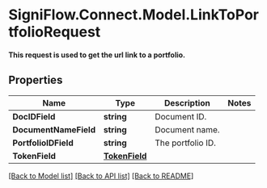 # SigniFlow.Connect.Model.LinkToPortfolioRequest
#### This request is used to get the url link to a portfolio.

## Properties

Name | Type | Description | Notes
------------ | ------------- | ------------- | -------------
**DocIDField** | **string** | Document ID. | 
**DocumentNameField** | **string** | Document name. | 
**PortfolioIDField** | **string** | The portfolio ID. | 
**TokenField** | [**TokenField**](TokenField.md) |  | 

[[Back to Model list]](../README.md#documentation-for-models) [[Back to API list]](../README.md#documentation-for-api-endpoints) [[Back to README]](../README.md)

